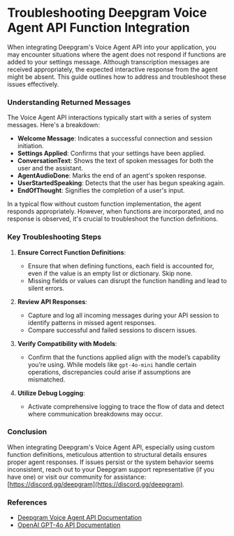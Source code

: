 # Troubleshooting Deepgram Voice Agent API Function Integration

When integrating Deepgram's Voice Agent API into your application, you may encounter situations where the agent does not respond if functions are added to your settings message. Although transcription messages are received appropriately, the expected interactive response from the agent might be absent. This guide outlines how to address and troubleshoot these issues effectively.

### Understanding Returned Messages

The Voice Agent API interactions typically start with a series of system messages. Here's a breakdown:

- **Welcome Message**: Indicates a successful connection and session initiation.
- **Settings Applied**: Confirms that your settings have been applied.
- **ConversationText**: Shows the text of spoken messages for both the user and the assistant.
- **AgentAudioDone**: Marks the end of an agent's spoken response.
- **UserStartedSpeaking**: Detects that the user has begun speaking again.
- **EndOfThought**: Signifies the completion of a user's input.

In a typical flow without custom function implementation, the agent responds appropriately. However, when functions are incorporated, and no response is observed, it's crucial to troubleshoot the function definitions.

### Key Troubleshooting Steps

1. **Ensure Correct Function Definitions**:
   - Ensure that when defining functions, each field is accounted for, even if the value is an empty list or dictionary. Skip none.
   - Missing fields or values can disrupt the function handling and lead to silent errors.

2. **Review API Responses**:
   - Capture and log all incoming messages during your API session to identify patterns in missed agent responses.
   - Compare successful and failed sessions to discern issues.

3. **Verify Compatibility with Models**:
   - Confirm that the functions applied align with the model’s capability you’re using. While models like `gpt-4o-mini` handle certain operations, discrepancies could arise if assumptions are mismatched.

4. **Utilize Debug Logging**:
   - Activate comprehensive logging to trace the flow of data and detect where communication breakdowns may occur.

### Conclusion

When integrating Deepgram's Voice Agent API, especially using custom function definitions, meticulous attention to structural details ensures proper agent responses. If issues persist or the system behavior seems inconsistent, reach out to your Deepgram support representative (if you have one) or visit our community for assistance: [https://discord.gg/deepgram](https://discord.gg/deepgram).

### References
- [Deepgram Voice Agent API Documentation](https://developers.deepgram.com/docs/voice-agent)
- [OpenAI GPT-4o API Documentation](https://beta.openai.com/)
